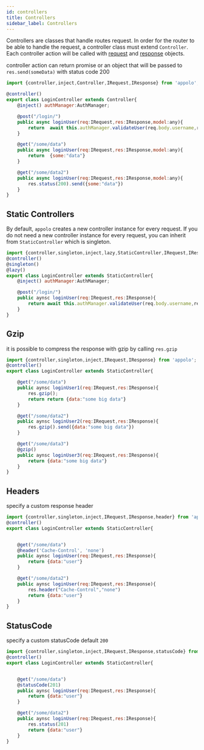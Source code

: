 ```yaml
---
id: controllers
title: Controllers
sidebar_label: Controllers
---
```


Controllers are classes that handle routes request.
In order for the router to be able to handle the request, a controller class must extend `Controller`.
Each controller action will be called with [request](http://expressjs.com/en/4x/api.html#req) and [response](http://expressjs.com/en/4x/api.html#res) objects.

controller action can return promise or an object that will be passed to `res.send(someData)` with status code 200

```javascript
import {controller,inject,Controller,IRequest,IResponse} from 'appolo';

@controller()
export class LoginController extends Controller{
    @inject() authManager:AuthManager;

    @post("/login/")
    public async loginUser(req:IRequest,res:IResponse,model:any){
        return  await this.authManager.validateUser(req.body.username,req.body.password)
    }

    @get("/some/data")
    public async loginUser(req:IRequest,res:IResponse,model:any){
        return  {some:"data"}
    }

    @get("/some/data2")
    public async loginUser(req:IRequest,res:IResponse,model:any){
        res.status(200).send({some:"data"})
    }
}
```

## Static Controllers
By default, `appolo` creates a new controller instance for every request.
If you do not need a new controller instance for every request, you can inherit from `StaticController` which is singleton.
```javascript
import {controller,singleton,inject,lazy,StaticController,IRequest,IResponse} from 'appolo';
@controller()
@singleton()
@lazy()
export class LoginController extends StaticController{
    @inject() authManager:AuthManager;

    @post("/login/")
    public aynsc loginUser(req:IRequest,res:IResponse){
        return await this.authManager.validateUser(req.body.username,req.body.password)
	}
}

```

## Gzip
it is possible to compress the response with gzip by calling `res.gzip`
```javascript
import {controller,singleton,inject,IRequest,IResponse} from 'appolo';
@controller()
export class LoginController extends StaticController{

    @get("/some/data")
    public aynsc loginUser1(req:IRequest,res:IResponse){
        res.gzip();
        return return {data:"some big data"}
	}

	@get("/some/data2")
    public aynsc loginUser2(req:IRequest,res:IResponse){
        res.gzip().send({data:"some big data"})
    }

    @get("/some/data3")
    @gzip()
    public aynsc loginUser3(req:IRequest,res:IResponse){
        return {data:"some big data"}
    }
}

```


## Headers
specify a custom response header
```javascript
import {controller,singleton,inject,IRequest,IResponse,header} from 'appolo';
@controller()
export class LoginController extends StaticController{


	@get("/some/data")
    @header('Cache-Control', 'none')
    public aynsc loginUser(req:IRequest,res:IResponse){
        return {data:"user"}
    }

    @get("/some/data2")
    public aynsc loginUser(req:IRequest,res:IResponse){
        res.header("Cache-Control","none")
        return {data:"user"}
    }
}
```

## StatusCode
specify a custom statusCode default `200`
```javascript
import {controller,singleton,inject,IRequest,IResponse,statusCode} from 'appolo';
@controller()
export class LoginController extends StaticController{


	@get("/some/data")
    @statusCode(201)
    public aynsc loginUser(req:IRequest,res:IResponse){
        return {data:"user"}
    }

    @get("/some/data2")
    public aynsc loginUser(req:IRequest,res:IResponse){
        res.status(201)
        return {data:"user"}
    }
}